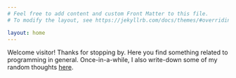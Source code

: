 ```yaml
---
# Feel free to add content and custom Front Matter to this file.
# To modify the layout, see https://jekyllrb.com/docs/themes/#overriding-theme-defaults

layout: home
---
```


Welcome visitor! Thanks for stopping by. Here you find something related to programming in general. Once-in-a-while, I also write-down some of my random thoughts [here][1].

[1]: https://mahesha-shivamallappa.blogspot.com/
